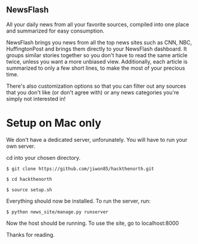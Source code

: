 ## NewsFlash
All your daily news from all your favorite sources, compiled into one place and summarized for easy consumption.

NewsFlash brings you news from all the top news sites such as CNN, NBC, HuffingtonPost and brings them directly to your NewsFlash dashboard. It groups similar stories together so you don't have to read the same article twice, unless you want a more unbiased view. Additionally, each article is summarized to only a few short lines, to make the most of your precious time.

There's also customization options so that you can filter out any sources that you don't like (or don't agree with) or any news categories you're simply not interested in!

# Setup on Mac only
We don't have a dedicated server, unforunately. You will have to run your own server.

cd into your chosen directory.

```
$ git clone https://github.com/jiwon85/hackthenorth.git

$ cd hackthenorth

$ source setup.sh
```

Everything should now be installed. To run the server, run:
```
$ python news_site/manage.py runserver
```

Now the host should be running. To use the site, go to localhost:8000

Thanks for reading.

